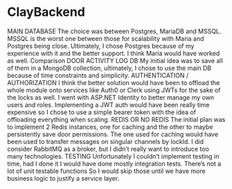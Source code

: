 # ClayBackend

MAIN DATABASE
The choice was between Postgres, MariaDB and MSSQL. MSSQL is the worst one between those for scalability with Maria and Postgres being close. Ultimately, I chose Postgres because of my experience with it and the better support. I think Maria would have worked as well. Comparison
DOOR ACTIVITY LOG DB
My initial idea was to save all of them in a MongoDB collection, ultimately, I chose to use the main DB because of time constraints and simplicity.
AUTHENTICATION / AUTHORIZATION
I think the better solution would have been to offload the whole module onto services like Auth0 or Clerk using JWTs for the sake of the locks as well. I went with ASP.NET Identity to better manage my own users and roles. Implementing a JWT auth would have been really time expensive so I chose to use a simple bearer token with the idea of offloading everything when scaling.
REDIS OR NO REDIS
The initial plan was to implement 2 Redis instances, one for caching and the other to maybe persistently save door permissions. The one used for caching would have been used to transfer messages on singular channels by lockId.
I did consider RabbitMQ as a broker, but I didn’t really want to introduce too many technologies.
TESTING
Unfortunately I couldn’t implement testing in time, had I done it I would have done mostly integration tests. There’s not a lot of unit testable functions So I would skip those until we have more business logic to justify a service layer.
